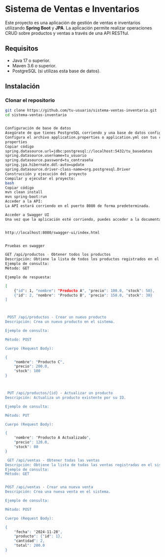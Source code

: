 # Sistema de Ventas e Inventarios

Este proyecto es una aplicación de gestión de ventas e inventarios utilizando **Spring Boot** y **JPA**. La aplicación permite realizar operaciones CRUD sobre productos y ventas a través de una API RESTful.

## Requisitos

- Java 17 o superior.
- Maven 3.6 o superior.
- PostgreSQL (si utilizas esta base de datos).

## Instalación

### Clonar el repositorio

```bash
git clone https://github.com/tu-usuario/sistema-ventas-inventario.git
cd sistema-ventas-inventario


Configuración de base de datos
Asegúrate de que tienes PostgreSQL corriendo y una base de datos configurada.
Configura el archivo application.properties o application.yml con tus credenciales de base de datos:
properties
Copiar código
spring.datasource.url=jdbc:postgresql://localhost:5432/tu_basedatos
spring.datasource.username=tu_usuario
spring.datasource.password=tu_contraseña
spring.jpa.hibernate.ddl-auto=update
spring.datasource.driver-class-name=org.postgresql.Driver
Construcción y ejecución del proyecto
Compilar y ejecutar el proyecto:
bash
Copiar código
mvn clean install
mvn spring-boot:run
Acceder a la API:
La API estará corriendo en el puerto 8080 de forma predeterminada.

Acceder a Swagger UI
Una vez que la aplicación esté corriendo, puedes acceder a la documentación de la API a través de Swagger UI:


http://localhost:8080/swagger-ui/index.html


Pruebas en swagger 

GET /api/productos - Obtener todos los productos
Descripción: Obtiene la lista de todos los productos registrados en el sistema.
Ejemplo de consulta:
Método: GET

Ejemplo de respuesta:

[
    {"id": 1, "nombre": "Producto A", "precio": 100.0, "stock": 50},
    {"id": 2, "nombre": "Producto B", "precio": 150.0, "stock": 30}
]



 POST /api/productos - Crear un nuevo producto
Descripción: Crea un nuevo producto en el sistema.

Ejemplo de consulta:

Método: POST

Cuerpo (Request Body):

{
    "nombre": "Producto C",
    "precio": 200.0,
    "stock": 100
}



 PUT /api/productos/{id} - Actualizar un producto
Descripción: Actualiza un producto existente por su ID.

Ejemplo de consulta:

Método: PUT

Cuerpo (Request Body):

{
    "nombre": "Producto A Actualizado",
    "precio": 120.0,
    "stock": 80
}

 GET /api/ventas - Obtener todas las ventas
Descripción: Obtiene la lista de todas las ventas registradas en el sistema.
Ejemplo de consulta:
Método: GET


POST /api/ventas - Crear una nueva venta
Descripción: Crea una nueva venta en el sistema.

Ejemplo de consulta:

Método: POST

Cuerpo (Request Body):

{
    "fecha": "2024-11-28",
    "producto": {"id": 1},
    "cantidad": 2,
    "total": 200.0
}